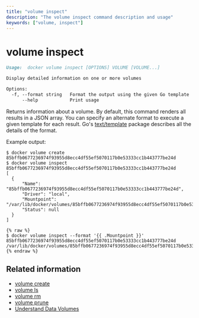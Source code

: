 ```yaml
---
title: "volume inspect"
description: "The volume inspect command description and usage"
keywords: ["volume, inspect"]
---
```


<!-- This file is maintained within the docker/docker Github
     repository at https://github.com/docker/docker/. Make all
     pull requests against that repo. If you see this file in
     another repository, consider it read-only there, as it will
     periodically be overwritten by the definitive file. Pull
     requests which include edits to this file in other repositories
     will be rejected.
-->

# volume inspect

```markdown
Usage:  docker volume inspect [OPTIONS] VOLUME [VOLUME...]

Display detailed information on one or more volumes

Options:
  -f, --format string   Format the output using the given Go template
      --help            Print usage
```

Returns information about a volume. By default, this command renders all results
in a JSON array. You can specify an alternate format to execute a
given template for each result. Go's
[text/template](http://golang.org/pkg/text/template/) package describes all the
details of the format.

Example output:

    $ docker volume create
    85bffb0677236974f93955d8ecc4df55ef5070117b0e53333cc1b443777be24d
    $ docker volume inspect 85bffb0677236974f93955d8ecc4df55ef5070117b0e53333cc1b443777be24d
    [
      {
          "Name": "85bffb0677236974f93955d8ecc4df55ef5070117b0e53333cc1b443777be24d",
          "Driver": "local",
          "Mountpoint": "/var/lib/docker/volumes/85bffb0677236974f93955d8ecc4df55ef5070117b0e53333cc1b443777be24d/_data",
          "Status": null
      }
    ]

    {% raw %}
    $ docker volume inspect --format '{{ .Mountpoint }}' 85bffb0677236974f93955d8ecc4df55ef5070117b0e53333cc1b443777be24d
    /var/lib/docker/volumes/85bffb0677236974f93955d8ecc4df55ef5070117b0e53333cc1b443777be24d/_data
    {% endraw %}

## Related information

* [volume create](volume_create.md)
* [volume ls](volume_ls.md)
* [volume rm](volume_rm.md)
* [volume prune](volume_prune.md)
* [Understand Data Volumes](https://docs.docker.com/engine/tutorials/dockervolumes/)
